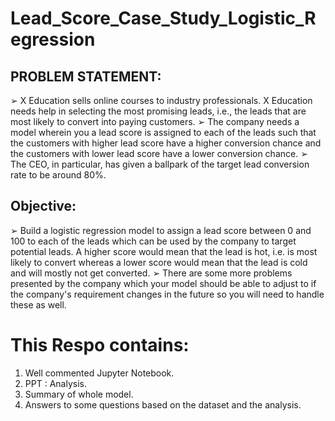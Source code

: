 # Lead_Score_Case_Study_Logistic_Regression

## PROBLEM STATEMENT:
➢ X Education sells online courses to industry professionals. X Education needs help in selecting the most promising leads, i.e., the leads that are most likely to convert into paying customers.
➢ The company needs a model wherein you a lead score is assigned to each of the leads such that the customers with higher lead score have a higher conversion chance and the customers with lower lead score have a lower conversion chance.
➢ The CEO, in particular, has given a ballpark of the target lead conversion rate to be around 80%. 
## Objective:
➢ Build a logistic regression model to assign a lead score between 0 and 100 to each of the leads which can be used by the company to target potential leads. A higher score would mean that the lead is hot, i.e. is most likely to convert whereas a lower score would mean that the lead is cold and will mostly not get converted.
➢ There are some more problems presented by the company which your model should be able to adjust to if the company's requirement changes in the future so you will need to handle these as well.

# This Respo contains:
1. Well commented Jupyter Notebook.
2. PPT : Analysis.
3. Summary of whole model.
4. Answers to some questions based on the dataset and the analysis.
